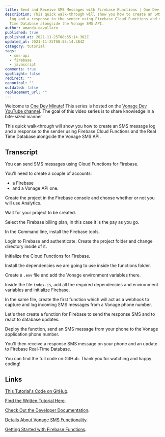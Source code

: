 ```yaml
---
title: Send and Receive SMS Messages with Firebase Functions | One Dev Minute
description: This quick walk-through will show you how to create an SMS message
  log and a response to the sender using Firebase Cloud Functions and the Real
  Time Database alongside the Vonage SMS API.
author: amanda-cavallaro
published: true
published_at: 2021-11-25T08:55:14.362Z
updated_at: 2021-11-25T08:55:14.384Z
category: tutorial
tags:
  - sms-api
  - firebase
  - javascript
comments: true
spotlight: false
redirect: ""
canonical: ""
outdated: false
replacement_url: ""
---
```

Welcome to [One Dev Minute](https://www.youtube.com/playlist?list=PLWYngsniPr_mwb65DDl3Kr6xeh6l7_pVY)! This series is hosted on the [Vonage Dev YouTube channel](https://www.youtube.com/vonagedev). The goal of this video series is to share knowledge in a bite-sized manner

This quick walk-through will show you how to create an SMS message log and a response to the sender using Firebase Cloud Functions and the Real Time Database alongside the Vonage SMS API. 

<youtube id="c8gHy_KvQAE"></youtube>

## Transcript

You can send SMS messages using Cloud Functions for Firebase.

You'll need to create a couple of accounts: 

* a Firebase
* and a Vonage API one.

Create the project in the Firebase console and choose whether or not you will use Analytics.

Wait for your project to be created.

Select the Firebase billing plan, in this case it is the pay as you go.

In the Command line, install the Firebase tools.

Login to Firebase and authenticate. Create the project folder and change directory inside of it.

Initialize the Cloud Functions for Firebase.

Install the dependencies we are going to use inside the functions folder.

Create a `.env` file and add the Vonage environment variables there.

Inside the file `index.js`, add all the required dependencies and environment variables and initialize Firebase.

In the same file, create the first function which will act as a webhook to capture and log incoming SMS messages from a Vonage phone number.

Let's then create a function for Firebase to send the response SMS and to react to database updates.

Deploy the function, send an SMS message from your phone to the Vonage application phone number.

You'll then receive a response SMS message on your phone and an update to Firebase Real-Time Database.

You can find the full code on GitHub. Thank you for watching and happy coding!

## Links

[This Tutorial's Code on GitHub](https://www.youtube.com/redirect?event=video_description&redir_token=QUFFLUhqazJ0UDFleGVwSnBfQU1ORTRLYkhDM0xrbkpZQXxBQ3Jtc0trcjJnY0E4QjRybFUwVk5GRWJQSVhMcnJERC1MbHQyWEpqaHNLSklyWjRiMFdZYmt2RzlaVVQ5UWRMYnVDa1V6SE1RcG5jTm5RSl9MbkRWNlhYZkRsYUtkc2JDXzZBM3p4NXRzNkZnTHp0LVMxbEdNUQ&q=https%3A%2F%2Fgithub.com%2Fnexmo-community%2Ffirebase-functions-sms-example).

[Find the Written Tutorial Here](https://www.youtube.com/redirect?event=video_description&redir_token=QUFFLUhqbUttd1Q0OHBsYU9fWlZyaHZlZ2JhN25FVE1LQXxBQ3Jtc0tsbFNxSVV1Q3ZtNzRUSkU4QUJwYVhHaENZZkJNYXZoemx0YkVjOUpWMmhMcXluRjBYVU4wNVcwdGU5SWFjU0FDUXRCUW1VNEd6U1ZjNTd5ZHl0V20xTW5fSUZfUXBzNldYUDltMlprOEhZRDBpMFMxMA&q=https%3A%2F%2Flearn.vonage.com%2Fblog%2F2020%2F01%2F24%2Fsend-and-receive-sms-messages-with-firebase-functions-dr%2F).

[Check Out the Developer Documentation](https://www.youtube.com/redirect?event=video_description&redir_token=QUFFLUhqbkdBRVRBMDZsY05fYTJJeE14UmxsMFFGUWJGQXxBQ3Jtc0trY21SMGtEaGRsaVBKUmdpMkxDMlh6NWFrU2JtNjRNcHlGM200bGoyaVRiOGFnN2lYOUFFNnY3V1hZaVFaMWlEamtFOGU0eDdtWmxEVnlJLWlzWFptT3NJM2RpZFQtclg2Z09zVUpHcmZUXzM1T3BOTQ&q=https%3A%2F%2Fdeveloper.vonage.com).

[Details About Vonage SMS Functionality](https://www.youtube.com/redirect?event=video_description&redir_token=QUFFLUhqa3VKcWlvTTJqXzRTODh6SEdoNUlvdmJuMHo1d3xBQ3Jtc0tub3hvYlFpbnhQVktXdWZFcENEVHNlbFNfUmFZenNOVUFoTmUwWHBwekxrSDBLWW1LZDg5UFBnZ2t4UWpBaFlFazBIcDF2bjRLc1c1ZGVNRUhKblFFRmZDLTQtQXIxMnBVQ1RKR1dGTG5xd0dPRzdqZw&q=https%3A%2F%2Fdeveloper.vonage.com%2Fmessaging%2Fsms%2Foverview).

[Getting Started with Firebase Functions](https://www.youtube.com/redirect?event=video_description&redir_token=QUFFLUhqbUdadHRpUm4zZkNSSkdmQnMzUUEzdTFxR2ZPd3xBQ3Jtc0trSTc4S0tUbmNGVEFxaHk3Zk5CbmE5c3pQMzgzczd0QUF0M3Y3aTMzWFhiVlhHTkdDa3I3aUFxNGZqN05SZ09TUG1wcFd6UW1FRkl0THFJbWFBRHBTbXg5c1lwbG4zSjZzRXdGS0dGR2l3dHQ2LUQ0NA&q=https%3A%2F%2Ffirebase.google.com%2Fdocs%2Ffunctions%2Fget-started).
